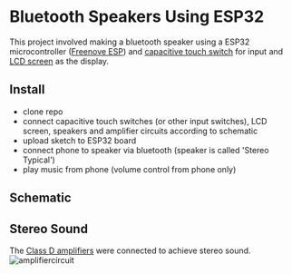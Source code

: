 # Bluetooth Speakers Using ESP32
This project involved making a bluetooth speaker using a ESP32 microcontroller ([Freenove ESP](https://github.com/Freenove/Freenove_ESP32_WROVER_Board/tree/main)) and [capacitive touch switch](https://www.amazon.ca/dp/B09VPK9N7F?ref=ppx_yo2ov_dt_b_fed_asin_title) for input and [LCD screen](https://www.amazon.ca/dp/B0B76Z83Y4?ref=ppx_yo2ov_dt_b_fed_asin_title&th=1) as the display.




## Install
- clone repo
- connect capacitive touch switches (or other input switches), LCD screen, speakers and amplifier circuits according to schematic
- upload sketch to ESP32 board
- connect phone to speaker via bluetooth (speaker is called 'Stereo Typical')
- play music from phone (volume control from phone only)

## Schematic



## Stereo Sound
The [Class D amplifiers](https://www.aliexpress.com/item/1005005383121121.html?spm=a2g0o.order_detail.order_detail_item.2.428bf19ckJln9C) were connected to achieve stereo sound.
![amplifiercircuit]()
